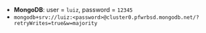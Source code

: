 - **MongoDB**: user = `luiz`, password = `12345`
- `mongodb+srv://luiz:<password>@cluster0.pfwrbsd.mongodb.net/?retryWrites=true&w=majority`
